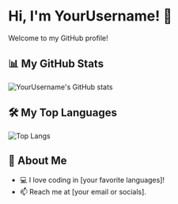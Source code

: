 # Hi, I'm YourUsername! 👋

Welcome to my GitHub profile!

## 📊 My GitHub Stats
![YourUsername's GitHub stats](https://github-readme-stats.vercel.app/api?username=YourUsername&show_icons=true&theme=radical)

## 🛠️ My Top Languages
![Top Langs](https://github-readme-stats.vercel.app/api/top-langs/?username=YourUsername&layout=compact&theme=radical)

## 🌟 About Me
- 💻 I love coding in [your favorite languages]!
- 📫 Reach me at [your email or socials].
